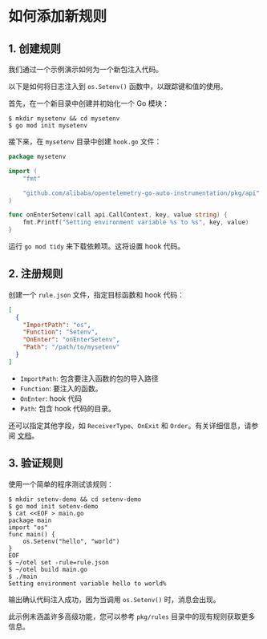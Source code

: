 # 如何添加新规则

## 1. 创建规则
我们通过一个示例演示如何为一个新包注入代码。

以下是如何将日志注入到 `os.Setenv()` 函数中，以跟踪键和值的使用。

首先，在一个新目录中创建并初始化一个 Go 模块：
```console
$ mkdir mysetenv && cd mysetenv
$ go mod init mysetenv
```

接下来，在 `mysetenv` 目录中创建 `hook.go` 文件：
```go
package mysetenv

import (
	"fmt"

	"github.com/alibaba/opentelemetry-go-auto-instrumentation/pkg/api"
)

func onEnterSetenv(call api.CallContext, key, value string) {
	fmt.Printf("Setting environment variable %s to %s", key, value)
}
```

运行 `go mod tidy` 来下载依赖项。这将设置 hook 代码。

## 2. 注册规则

创建一个 `rule.json` 文件，指定目标函数和 hook 代码：
```json
[
  {
    "ImportPath": "os",
    "Function": "Setenv",
    "OnEnter": "onEnterSetenv",
    "Path": "/path/to/mysetenv"
  }
]
```

- `ImportPath`: 包含要注入函数的包的导入路径
- `Function`: 要注入的函数。
- `OnEnter`: hook 代码
- `Path`: 包含 hook 代码的目录。

还可以指定其他字段，如 `ReceiverType`、`OnExit` 和 `Order`。有关详细信息，请参阅 [文档](rule_def.md)。

## 3. 验证规则

使用一个简单的程序测试该规则：

```console
$ mkdir setenv-demo && cd setenv-demo
$ go mod init setenv-demo
$ cat <<EOF > main.go
package main
import "os"
func main() {
    os.Setenv("hello", "world")
}
EOF
$ ~/otel set -rule=rule.json
$ ~/otel build main.go
$ ./main
Setting environment variable hello to world%
```

输出确认代码注入成功，因为当调用 `os.Setenv()` 时，消息会出现。

此示例未涵盖许多高级功能，您可以参考 `pkg/rules` 目录中的现有规则获取更多信息。